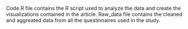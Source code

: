 Code.R file contains the R script used to analyze the data and create the visualizations contained in the article.
Raw_data file contains the cleaned and aggreated data from all the questinnaires used in the study.
